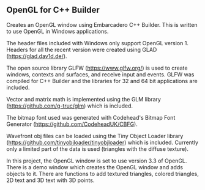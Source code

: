 ## OpenGL for C++ Builder

Creates an OpenGL window using Embarcadero C++ Builder. This is written to use OpenGL in Windows applications.

The header files included with Windows only support OpenGL version 1. Headers for all the recent version were created using GLAD (https://glad.dav1d.de/).

The open source library GLFW (https://www.glfw.org/) is used to create windows, contexts and surfaces, and receive input and events. GLFW was compiled for C++ Builder and the libraries for 32 and 64 bit applications are included.

Vector and matrix math is implemented using the GLM library (https://github.com/g-truc/glm) which is included.

The bitmap font used was generated with Codehead's Bitmap Font Generator (https://github.com/CodeheadUK/CBFG).

Wavefront obj files can be loaded using the Tiny Object Loader library (https://github.com/tinyobjloader/tinyobjloader) which is included. Currently only a limited part of the data is used (triangles with the diffuse texture).

In this project, the OpenGL window is set to use version 3.3 of OpenGL. There is a demo window which creates the OpenGL window and adds objects to it. There are functions to add textured triangles, colored triangles, 2D text and 3D text with 3D points.

